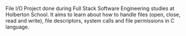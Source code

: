 File I/O Project done during Full Stack Software Engineering studies at Holberton School. It aims to learn about how to handle files (open, close, read and write), file descriptors, system calls and file permissions in C language.
